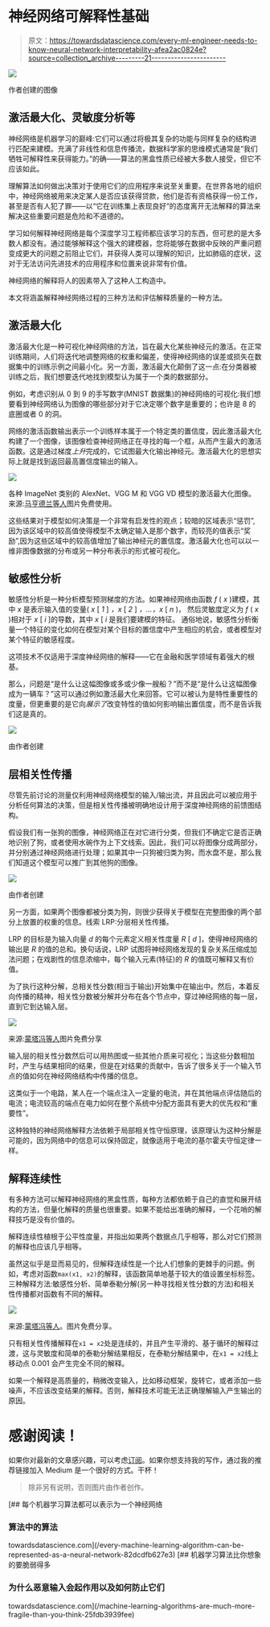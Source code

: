 # 神经网络可解释性基础

> 原文：<https://towardsdatascience.com/every-ml-engineer-needs-to-know-neural-network-interpretability-afea2ac0824e?source=collection_archive---------21----------------------->

![](img/6447f205c6ff028958b39e11cafde4a1.png)

作者创建的图像

## 激活最大化、灵敏度分析等

神经网络是机器学习的巅峰:它们可以通过将极其复杂的功能与同样复杂的结构进行匹配来建模。充满了非线性和信息传播流，数据科学家的思维模式通常是“我们牺牲可解释性来获得能力。”的确——算法的黑盒性质已经被大多数人接受，但它不应该如此。

理解算法如何做出决策对于使用它们的应用程序来说至关重要。在世界各地的组织中，神经网络被用来决定某人是否应该获得贷款，他们是否有资格获得一份工作，甚至是否有人犯了罪——以“它在训练集上表现良好”的态度离开无法解释的算法来解决这些重要问题是危险和不道德的。

学习如何解释神经网络是每个深度学习工程师都应该学习的东西，但可悲的是大多数人都没有。通过能够解释这个强大的建模器，您将能够在数据中反映的严重问题变成更大的问题之前阻止它们，并获得人类可以理解的知识，比如肺癌的症状，这对于无法访问先进技术的应用程序和位置来说非常有价值。

神经网络的解释将人的因素带入了这种人工构造中。

本文将涵盖解释神经网络过程的三种方法和评估解释质量的一种方法。

## 激活最大化

激活最大化是一种可视化神经网络的方法，旨在最大化某些神经元的激活。在正常训练期间，人们将迭代地调整网络的权重和偏差，使得神经网络的误差或损失在数据集中的训练示例之间最小化。另一方面，激活最大化颠倒了这一点:在分类器被训练之后，我们想要迭代地找到模型认为属于一个类的数据部分。

例如，考虑识别从 0 到 9 的手写数字(MNIST 数据集)的神经网络的可视化:我们想要看到神经网络认为图像的哪些部分对于它决定哪个数字是重要的；也许是 8 的底圈或者 0 的洞。

网络的激活函数输出表示一个训练样本属于一个特定类的置信度，因此激活最大化构建了一个图像，该图像检查神经网络正在寻找的每一个框，从而产生最大的激活函数。这是通过梯度*上升*完成的，它试图最大化输出神经元。激活最大化的思想实际上就是找到返回最高置信度输出的输入。

![](img/cc77b36569b4728d0e3b8e3f02a921e2.png)

各种 ImageNet 类别的 AlexNet、VGG M 和 VGG VD 模型的激活最大化图像。来源:[马亨德兰等人](https://arxiv.org/pdf/1512.02017.pdf)图片免费使用。

这些结果对于模型如何决策是一个非常有启发性的观点；较暗的区域表示“惩罚”,因为该区域中的较高值使得模型不太确定输入是那个数字，而较亮的值表示“奖励”,因为这些区域中的较高值增加了输出神经元的置信度。激活最大化也可以以一维非图像数据的分布或另一种分布表示的形式被可视化。

## 敏感性分析

敏感性分析是一种分析模型预测梯度的方法。如果神经网络由函数 *f* ( *x* )建模，其中 *x* 是表示输入值的变量( *x* [ *1* ] *，x* [ *2* ] *，…，x* [ *n* )， 然后灵敏度定义为 *f* ( *x* )相对于 *x* [ *i* ]的导数，其中 *x* [ *i* 是我们要建模的特征。 通俗地说，敏感性分析衡量一个特征的变化如何在模型对某个目标的置信度中产生相应的机会，或者模型对某个特征的敏感程度。

这项技术不仅适用于深度神经网络的解释——它在金融和医学领域有着强大的根基。

那么，问题是“是什么让这幅图像或多或少像一艘船？”而不是“是什么让这幅图像成为一辆车？”这可以通过例如激活最大化来回答。它可以被认为是特性重要性的度量，但更重要的是它向*展示了*改变特性的值如何影响输出置信度，而不是告诉我们这是真的。

![](img/799f105919421449d3f39eb068c5d576.png)

由作者创建

## 层相关性传播

尽管先前讨论的测量仅利用神经网络模型的输入/输出流，并且因此可以被应用于分析任何算法的决策，但是相关性传播被明确地设计用于深度神经网络的前馈图结构。

假设我们有一张狗的图像，神经网络正在对它进行分类，但我们不确定它是否正确地识别了狗，或者使用水碗作为上下文线索。因此，我们可以将图像分成两部分，并分别通过神经网络进行处理；如果其中一只狗被归类为狗，而水盘不是，那么我们知道这个模型可以推广到其他狗的图像。

![](img/48606fed0f54afccd201c90dcf303098.png)

由作者创建

另一方面，如果两个图像都被分类为狗，则很少获得关于模型在完整图像的两个部分上放置的权重的信息。线索 LRP:分层相关性传播。

LRP 的目标是为输入向量 *d* 的每个元素定义相关性度量 *R* [ *d* ]，使得神经网络的输出是 *R* 的值的总和。换句话说，LRP 试图将神经网络发现的复杂关系压缩成加法问题；在戏剧性的信息浓缩中，每个输入元素(特征)的 *R* 的值既可解释又有价值。

为了执行这种分解，总相关性分数(相当于输出)开始集中在输出中。然后，本着反向传播的精神，相关性分数被分解并分布在各个节点中，穿过神经网络的每一层，直到它到达输入层。

![](img/320b41146151c7f27b05e46d77123ef6.png)

来源:[蒙塔冯等人](https://arxiv.org/pdf/1512.02479.pdf)图片免费分享

输入层的相关性分数然后可以用热图或一些其他介质来可视化；当这些分数相加时，产生与结果相同的结果，但是在对结果的贡献中，告诉了很多关于一个输入节点的值如何在神经网络结构中传播的信息。

这类似于一个电路，某人在一个端点注入一定量的电流，并在其他端点评估随后的电流；电流较高的端点在电力如何在整个系统中分配方面具有更大的优先权和“重要性”。

这种独特的神经网络解释方法依赖于局部相关性守恒原理，该原理认为这种分解是可能的，因为网络中的信息可以保持固定，就像适用于电流的基尔霍夫守恒定律一样。

## 解释连续性

有多种方法可以解释神经网络的黑盒性质，每种方法都依赖于自己的直觉和展开结构的方法，但量化解释的质量也很重要。如果不能给出准确的解释，一个花哨的解释技巧是没有价值的。

解释连续性植根于公平性度量，并指出如果两个数据点几乎相等，那么对它们预测的解释也应该几乎相等。

虽然这似乎是显而易见的，但解释连续性是一个比人们想象的更棘手的问题。例如，考虑对函数`max(x1, x2)`的解释，该函数简单地基于较大的值设置坐标标签。三种解释方法:敏感性分析、简单泰勒分解(另一种寻找相关性分数的方法)和相关性传播都对函数有不同的解释。

![](img/30c786b4c216b34e92ba8a0c12faceba.png)

来源:[蒙塔冯等人](https://arxiv.org/pdf/1706.07979.pdf)。图片免费分享。

只有相关性传播解释在`x1 = x2`处是连续的，并且产生平滑的、基于循环的解释过渡，这与灵敏度和简单的泰勒分解结果相反，在泰勒分解结果中，在`x1 = x2`线上移动点 0.001 会产生完全不同的解释。

如果一个解释是高质量的，稍微改变输入，比如移动框架，旋转它，或者添加一些噪声，不应该改变结果的解释。否则，解释技术可能无法正确理解输入产生输出的原因。

# 感谢阅读！

如果你对最新的文章感兴趣，可以考虑[订阅](https://andre-ye.medium.com/subscribe)。如果你想支持我的写作，通过我的推荐链接加入 Medium 是一个很好的方式。干杯！

> 除非另有说明，否则图片由作者创作。

[](/every-machine-learning-algorithm-can-be-represented-as-a-neural-network-82dcdfb627e3) [## 每个机器学习算法都可以表示为一个神经网络

### 算法中的算法

towardsdatascience.com](/every-machine-learning-algorithm-can-be-represented-as-a-neural-network-82dcdfb627e3) [](/machine-learning-algorithms-are-much-more-fragile-than-you-think-25fdb3939fee) [## 机器学习算法比你想象的要脆弱得多

### 为什么恶意输入会起作用以及如何防止它们

towardsdatascience.com](/machine-learning-algorithms-are-much-more-fragile-than-you-think-25fdb3939fee)